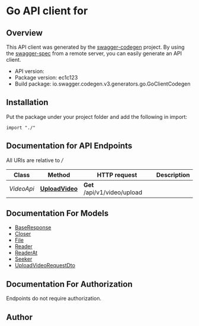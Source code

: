 # Go API client for 


## Overview
This API client was generated by the [swagger-codegen](https://github.com/swagger-api/swagger-codegen) project.  By using the [swagger-spec](https://github.com/swagger-api/swagger-spec) from a remote server, you can easily generate an API client.

- API version: 
- Package version: ec1c123
- Build package: io.swagger.codegen.v3.generators.go.GoClientCodegen

## Installation
Put the package under your project folder and add the following in import:
```golang
import "./"
```

## Documentation for API Endpoints

All URIs are relative to */*

Class | Method | HTTP request | Description
------------ | ------------- | ------------- | -------------
*VideoApi* | [**UploadVideo**](docs/VideoApi.md#uploadvideo) | **Get** /api/v1/video/upload | 

## Documentation For Models

 - [BaseResponse](docs/BaseResponse.md)
 - [Closer](docs/Closer.md)
 - [File](docs/File.md)
 - [Reader](docs/Reader.md)
 - [ReaderAt](docs/ReaderAt.md)
 - [Seeker](docs/Seeker.md)
 - [UploadVideoRequestDto](docs/UploadVideoRequestDto.md)

## Documentation For Authorization
 Endpoints do not require authorization.


## Author


